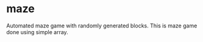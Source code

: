 # maze
Automated maze game with randomly generated blocks.
This is maze game done using simple array.
